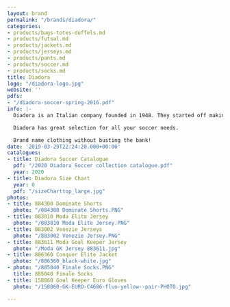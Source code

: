 ```yaml
---
layout: brand
permalink: "/brands/diadora/"
categories:
- products/bags-totes-duffels.md
- products/futsal.md
- products/jackets.md
- products/jerseys.md
- products/pants.md
- products/soccer.md
- products/socks.md
title: Diadora
logo: "/diadora-logo.jpg"
website: ''
pdfs:
- "/diadora-soccer-spring-2016.pdf"
info: |-
  Diadora is an Italian company founded in 1948. They started off making mountain boots and have made a big name in the soccer industry.

  Diadora has great selection for all your soccer needs.

  Brand name clothing without busting the bank!
date: '2019-03-29T22:24:20.000+00:00'
catalogues:
- title: Diadora Soccer Catalogue
  pdf: "/2020 Diadora Soccer collection catalogue.pdf"
  year: 2020
- title: Diadora Size Chart
  year: 0
  pdf: "/sizeCharttop_large.jpg"
photos:
- title: 884300 Dominate Shorts
  photo: "/884300 Dominate Shorts.PNG"
- title: 883810 Moda Elita Jersey
  photo: "/883810 Moda Elite Jersey.PNG"
- title: 883002 Venezie Jerseys
  photo: "/883002 Venezie Jersey.PNG"
- title: 883611 Moda Goal Keeper Jersey
  photo: "/Moda GK Jersey 883611.jpg"
- title: 886360 Conquer Elite Jacket
  photo: "/886360_black-white.jpg"
- photo: "/885040 Finale Socks.PNG"
  title: 885040 Finale Socks
- title: 158860 Goal Keeper Euro Gloves
  photo: "/158860-GK-EURO-C4686-fluo-yellow--pair-PHOTO.jpg"

---
```

